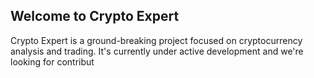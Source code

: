 ## Welcome to Crypto Expert
Crypto Expert is a ground-breaking project focused on cryptocurrency analysis and trading. It's currently under active development and we're looking for contribut